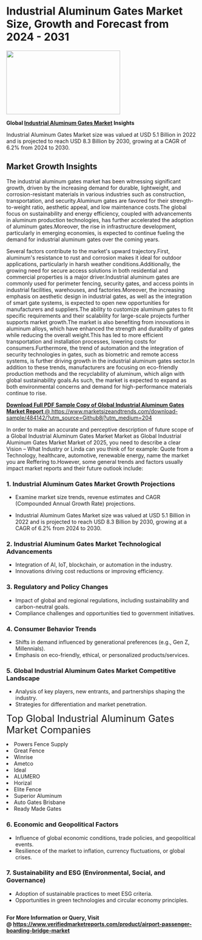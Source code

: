 <H1>Industrial Aluminum Gates Market Size, Growth and Forecast from 2024 - 2031</H1><img class="aligncenter size-medium wp-image-584254" src="https://thirdeyenews.in/wp-content/uploads/2024/09/Global-Market-Research-300x168.jpeg" alt="" width="300" height="168" /><p><strong>Global&nbsp;<a href="https://www.marketsizeandtrends.com/download-sample/484142/?utm_source=Github8j?utm_medium=204">Industrial Aluminum Gates Market</a> Insights</strong></p><p>Industrial Aluminum Gates Market size was valued at USD 5.1 Billion in 2022 and is projected to reach USD 8.3 Billion by 2030, growing at a CAGR of 6.2% from 2024 to 2030.</p><p><h2>Market Growth Insights</h2> <p>The industrial aluminum gates market has been witnessing significant growth, driven by the increasing demand for durable, lightweight, and corrosion-resistant materials in various industries such as construction, transportation, and security.Aluminum gates are favored for their strength-to-weight ratio, aesthetic appeal, and low maintenance costs.The global focus on sustainability and energy efficiency, coupled with advancements in aluminum production technologies, has further accelerated the adoption of aluminum gates.Moreover, the rise in infrastructure development, particularly in emerging economies, is expected to continue fueling the demand for industrial aluminum gates over the coming years.</p> <p><a href="#"></a></p> <p>Several factors contribute to the market's upward trajectory.First, aluminum's resistance to rust and corrosion makes it ideal for outdoor applications, particularly in harsh weather conditions.Additionally, the growing need for secure access solutions in both residential and commercial properties is a major driver.Industrial aluminum gates are commonly used for perimeter fencing, security gates, and access points in industrial facilities, warehouses, and factories.Moreover, the increasing emphasis on aesthetic design in industrial gates, as well as the integration of smart gate systems, is expected to open new opportunities for manufacturers and suppliers.The ability to customize aluminum gates to fit specific requirements and their scalability for large-scale projects further supports market growth.The market is also benefiting from innovations in aluminum alloys, which have enhanced the strength and durability of gates while reducing the overall weight.This has led to more efficient transportation and installation processes, lowering costs for consumers.Furthermore, the trend of automation and the integration of security technologies in gates, such as biometric and remote access systems, is further driving growth in the industrial aluminum gates sector.In addition to these trends, manufacturers are focusing on eco-friendly production methods and the recyclability of aluminum, which align with global sustainability goals.As such, the market is expected to expand as both environmental concerns and demand for high-performance materials continue to rise.<p><a href="#"></p><p><span class=""><strong>Download Full PDF Sample Copy of Global Industrial Aluminum Gates Market Report</strong> @ <a href="https://www.marketsizeandtrends.com/download-sample/484142/?utm_source=Github8j?utm_medium=204" target="_blank">https://www.marketsizeandtrends.com/download-sample/484142/?utm_source=Github8j?utm_medium=204</a></span></p><p>In order to make an accurate and perceptive description of future scope of a Global&nbsp;Industrial Aluminum Gates Market Market as Global&nbsp;Industrial Aluminum Gates Market Market of 2025, you need to describe a clear Vision &ndash; What Industry or Linda can you think of for example: Quote from a Technology, healthcare, automotive, renewable energy, name the market you are Reffering to.However, some general trends and factors usually impact market reports and their future outlook include:</p><h3>1.&nbsp;<strong>Industrial Aluminum Gates Market Growth Projections</strong></h3><ul><li>Examine market size trends, revenue estimates and CAGR (Compounded Annual Growth Rate) projections.</li><li><p>Industrial Aluminum Gates Market size was valued at USD 5.1 Billion in 2022 and is projected to reach USD 8.3 Billion by 2030, growing at a CAGR of 6.2% from 2024 to 2030.</p></li></ul><h3>2.&nbsp;<strong>Industrial Aluminum Gates Market Technological Advancements</strong></h3><ul><li>Integration of AI, IoT, blockchain, or automation in the industry.</li><li>Innovations driving cost reductions or improving efficiency.</li></ul><h3>3.&nbsp;<strong>Regulatory and Policy Changes</strong></h3><ul><li>Impact of global and regional regulations, including sustainability and carbon-neutral goals.</li><li>Compliance challenges and opportunities tied to government initiatives.</li></ul><h3>4.&nbsp;<strong>Consumer Behavior Trends</strong></h3><ul><li>Shifts in demand influenced by generational preferences (e.g., Gen Z, Millennials).</li><li>Emphasis on eco-friendly, ethical, or personalized products/services.</li></ul><h3>5.&nbsp;<strong>Global Industrial Aluminum Gates Market Competitive Landscape</strong></h3><ul><li>Analysis of key players, new entrants, and partnerships shaping the industry.</li><li>Strategies for differentiation and market penetration.</li></ul><p data-pm-slice="1 1 []"><span style="color: inherit; font-family: inherit; font-size: 25px;">Top Global Industrial Aluminum Gates Market Companies</span></p><div class="" data-test-id=""><p><li>Powers Fence Supply</li><li> Great Fence</li><li> Winrise</li><li> Ametco</li><li> Ideal</li><li> ALUMERO</li><li> Horizal</li><li> Elite Fence</li><li> Superior Aluminum</li><li> Auto Gates Brisbane</li><li> Ready Made Gates</li></p></div><h3>6.&nbsp;<strong>Economic and Geopolitical Factors</strong></h3><ul><li>Influence of global economic conditions, trade policies, and geopolitical events.</li><li>Resilience of the market to inflation, currency fluctuations, or global crises.</li></ul><h3>7.&nbsp;<strong>Sustainability and ESG (Environmental, Social, and Governance)</strong></h3><ul><li>Adoption of sustainable practices to meet ESG criteria.</li><li>Opportunities in green technologies and circular economy principles.</li></ul><h2><strong style="font-size: 14px;">For More Information or Query, Visit @&nbsp;</strong><a style="background-color: #ffffff; font-size: 14px;" href="https://www.marketsizeandtrends.com/report/industrial-aluminum-gates-market/" target="_blank">https://www.verifiedmarketreports.com/product/airport-passenger-boarding-bridge-market</a></h2>